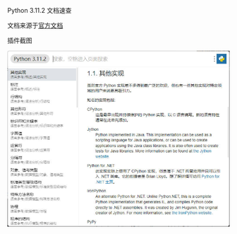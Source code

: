 Python 3.11.2 文档速查

文档来源于[官方文档](https://docs.python.org/zh-cn/3/download.html)

插件截图

![plugin_screenshot](plugin_screenshot.jpg)
